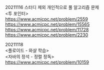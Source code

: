 20211116 스터디 제외 개인적으로 풀 알고리즘 문제<br/>
<투 포인터><br/>
https://www.acmicpc.net/problem/2559 <br/>
https://www.acmicpc.net/problem/15565 <br/>
https://www.acmicpc.net/problem/11728 <br/>
https://www.acmicpc.net/problem/2230 <br/>

20211118 <br/>
<플로이드 - 와샬 학습><br/>
<자바의 정석 - 정렬 정독> <br/>
https://www.acmicpc.net/problem/10159 <br/>
